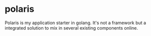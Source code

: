 polaris
=======

Polaris is my application starter in golang. It's not a framework but a integrated solution to mix in several existing components online. 

